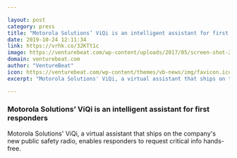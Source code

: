 ```yaml
---

layout: post
category: press
title: "Motorola Solutions’ ViQi is an intelligent assistant for first responders"
date: 2019-10-24 12:11:34
link: https://vrhk.co/32KTt1c
image: https://venturebeat.com/wp-content/uploads/2017/05/screen-shot-2017-05-12-at-11-02-15-am-e1571891921161.png?w=1200&strip=all
domain: venturebeat.com
author: "VentureBeat"
icon: https://venturebeat.com/wp-content/themes/vb-news/img/favicon.ico
excerpt: "Motorola Solutions' ViQi, a virtual assistant that ships on the company's new public safety radio, enables responders to request critical info hands-free."

---
```


### Motorola Solutions’ ViQi is an intelligent assistant for first responders

Motorola Solutions' ViQi, a virtual assistant that ships on the company's new public safety radio, enables responders to request critical info hands-free.